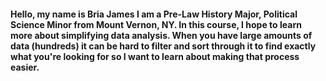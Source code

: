 #### Hello, my name is Bria James I am a Pre-Law History Major, Political Science Minor from Mount Vernon, NY. In this course, I hope to learn more about simplifying data analysis. When you have large amounts of data (hundreds) it can be hard to filter and sort through it to find exactly what you're looking for so I want to learn about making that process easier. 
